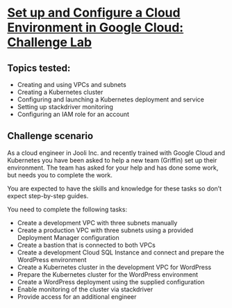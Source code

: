 # [Set up and Configure a Cloud Environment in Google Cloud: Challenge Lab ](https://www.qwiklabs.com/focuses/10603?parent=catalog)

## Topics tested:

* Creating and using VPCs and subnets
* Creating a Kubernetes cluster
* Configuring and launching a Kubernetes deployment and service
* Setting up stackdriver monitoring
* Configuring an IAM role for an account

## Challenge scenario

As a cloud engineer in Jooli Inc. and recently trained with Google Cloud and Kubernetes you have been asked to help a new team (Griffin) set up their environment. The team has asked for your help and has done some work, but needs you to complete the work.

You are expected to have the skills and knowledge for these tasks so don’t expect step-by-step guides.

You need to complete the following tasks:

* Create a development VPC with three subnets manually
* Create a production VPC with three subnets using a provided Deployment Manager configuration
* Create a bastion that is connected to both VPCs
* Create a development Cloud SQL Instance and connect and prepare the WordPress environment
* Create a Kubernetes cluster in the development VPC for WordPress
* Prepare the Kubernetes cluster for the WordPress environment
* Create a WordPress deployment using the supplied configuration
* Enable monitoring of the cluster via stackdriver
* Provide access for an additional engineer